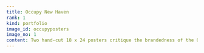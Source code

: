 ```yaml
---
title: Occupy New Haven
rank: 1
kind: portfolio
image_id: occupyposters
image_no: 1
content: Two hand-cut 18 x 24 posters critique the brandedness of the Occupy movement by using the highly politicized font of Occupy (Gotham Bold) and Twitter handles to represent statistical slogans, while exploring how these movements can be individuated through images. Created Fall 2011, Introduction to Graphic Design with Henk van Assen.
---
```

